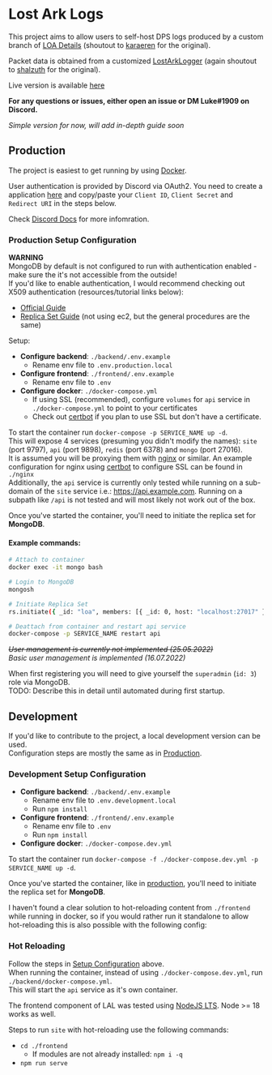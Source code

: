 # Lost Ark Logs  
This project aims to allow users to self-host DPS logs produced by a custom branch of [LOA Details](https://github.com/guy0090/loa-details) (shoutout to [karaeren](https://github.com/karaeren/loa-details) for the original).  

Packet data is obtained from a customized [LostArkLogger](https://github.com/guy0090/LostArkLogger) (again shoutout to [shalzuth](https://github.com/shalzuth/LostArkLogger) for the original).  

Live version is available [here](https://lail.ai)  

**For any questions or issues, either open an issue or DM Luke#1909 on Discord.**

*Simple version for now, will add in-depth guide soon*  

## Production  
The project is easiest to get running by using [Docker](https://docker.com).  

User authentication is provided by Discord via OAuth2. You need to create a application [here](https://discord.com/developers/applications) and copy/paste your `Client ID`, `Client Secret` and `Redirect URI` in the steps below.  

Check [Discord Docs](https://discord.com/developers/docs/topics/oauth2) for more infomration.  

### Production Setup Configuration  

**WARNING**  
MongoDB by default is not configured to run with authentication enabled - make sure the it's not accessible from the outside!  
If you'd like to enable authentication, I would recommend checking out X509 authentication (resources/tutorial links below):
- [Official Guide](https://www.mongodb.com/docs/manual/tutorial/configure-x509-client-authentication/)  
- [Replica Set Guide](https://www.bustedware.com/blog/mongodb-ssl-tls-x509-authentication) (not using ec2, but the general procedures are the same)  

Setup:
* **Configure backend**: `./backend/.env.example`
  * Rename env file to `.env.production.local`
* **Configure frontend**: `./frontend/.env.example`
  * Rename env file to `.env`
* **Configure docker**: `./docker-compose.yml`
  * If using SSL (recommended), configure `volumes` for `api` service in `./docker-compose.yml` to point to your certificates
  * Check out [certbot](https://certbot.eff.org/) if you plan to use SSL but don't have a certificate.
  
To start the container run `docker-compose -p SERVICE_NAME up -d`.  
This will expose 4 services (presuming you didn't modify the names): `site` (port 9797), `api` (port 9898), `redis` (port 6378) and `mongo` (port 27016).  
It is assumed you will be proxying them with [nginx](https://nginx.com) or similar.
An example configuration for nginx using [certbot](https://certbot.eff.org/) to configure SSL can be found in `./nginx`  
Additionally, the `api` service is currently only tested while running on a sub-domain of the `site` service i.e.: https://api.example.com. Running on a subpath like `/api` is not tested and will most likely not work out of the box.  

Once you've started the container, you'll need to initiate the replica set for **MongoDB**.  
#### Example commands:
```bash
# Attach to container
docker exec -it mongo bash

# Login to MongoDB
mongosh

# Initiate Replica Set
rs.initiate({ _id: "loa", members: [{ _id: 0, host: "localhost:27017" }] })

# Deattach from container and restart api service
docker-compose -p SERVICE_NAME restart api
```

~~*User management is currently not implemented (25.05.2022)*~~  
*Basic user management is implemented (16.07.2022)*  

When first registering you will need to give yourself the `superadmin` (`id: 3`) role via MongoDB.  
TODO: Describe this in detail until automated during first startup.  

## Development  
If you'd like to contribute to the project, a local development version can be used.  
Configuration steps are mostly the same as in [Production](#production).  

### Development Setup Configuration  
* **Configure backend**: `./backend/.env.example`
  * Rename env file to `.env.development.local`
  * Run `npm install`
* **Configure frontend**: `./frontend/.env.example`
  * Rename env file to `.env`
  * Run `npm install`
* **Configure docker**: `./docker-compose.dev.yml`

To start the container run `docker-compose -f ./docker-compose.dev.yml -p SERVICE_NAME up -d`.  

Once you've started the container, like in [production](#example-commands), you'll need to initiate the replica set for **MongoDB**.  

I haven't found a clear solution to hot-reloading content from `./frontend` while running in docker, so if you would rather run it standalone to allow hot-reloading this is also possible with the following config:

### Hot Reloading  
Follow the steps in [Setup Configuration](#development-setup-configuration) above.  
When running the container, instead of using `./docker-compose.dev.yml`, run `./backend/docker-compose.yml`.  
This will start the `api` service as it's own container.  

The frontend component of LAL was tested using [NodeJS LTS](https://nodejs.org/en/). Node >= 18 works as well.  

Steps to run `site` with hot-reloading use the following commands:  
* `cd ./frontend`
  * If modules are not already installed: `npm i -q`
* `npm run serve`